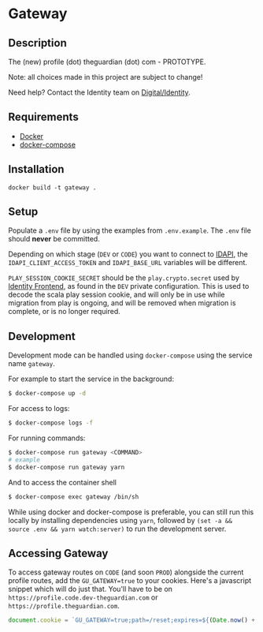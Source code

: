 # Gateway

## Description
The (new) profile (dot) theguardian (dot) com - PROTOTYPE.

Note: all choices made in this project are subject to change!

Need help? Contact the Identity team on [Digital/Identity](https://chat.google.com/room/AAAAFdv9gK8).

## Requirements
* [Docker](https://www.docker.com/)
* [docker-compose](https://docs.docker.com/compose/)

## Installation
```
docker build -t gateway .
```

## Setup
Populate a `.env` file by using the examples from `.env.example`. The `.env` file should **never** be committed.

Depending on which stage (`DEV` or `CODE`) you want to connect to [IDAPI](https://github.com/guardian/identity), the `IDAPI_CLIENT_ACCESS_TOKEN` and `IDAPI_BASE_URL` variables will be different.

`PLAY_SESSION_COOKIE_SECRET` should be the `play.crypto.secret` used by [Identity Frontend](https://github.com/guardian/identity-frontend), as found in the `DEV` private configuration. This is used to decode the scala play session cookie, and will only be in use while migration from play is ongoing, and will be removed when migration is complete, or is no longer required.

## Development
Development mode can be handled using `docker-compose` using the service name `gateway`.

For example to start the service in the background:
```sh
$ docker-compose up -d
```

For access to logs:
```sh
$ docker-compose logs -f
```

For running commands:
```sh
$ docker-compose run gateway <COMMAND>
# example
$ docker-compose run gateway yarn
```

And to access the container shell
```sh
$ docker-compose exec gateway /bin/sh
```

While using docker and docker-compose is preferable, you can still run this locally by installing dependencies using `yarn`, followed by `(set -a && source .env && yarn watch:server)` to run the development server.

## Accessing Gateway
To access gateway routes on `CODE` (and soon `PROD`) alongside the current profile routes, add the
`GU_GATEWAY=true` to your cookies. Here's a javascript snippet which will do just that. You'll have to be on `https://profile.code.dev-theguardian.com` or `https://profile.theguardian.com`.

```js
document.cookie = `GU_GATEWAY=true;path=/reset;expires=${(Date.now() + 24 * 60 * 60 * 1000)}
```
